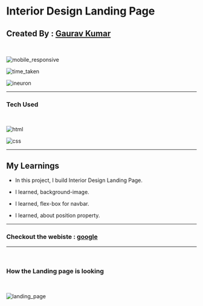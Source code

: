 # Interior Design Landing Page


## Created By : [Gaurav Kumar](https://www.google.com)

</br>

![mobile_responsive](https://img.shields.io/badge/Mobile%20Responsive-No-yellowgreen)

![time_taken](https://img.shields.io/badge/Time%20Taken-5--6%20hours-red)

![ineuron](https://img.shields.io/badge/Ineuron-Javascript%20Full%20Stack%20Web%20Developer%20Bootcamp-orange)

***

### Tech Used
<br>

![html](https://camo.githubusercontent.com/5bcb7cda967deb354d2abb58d21c13144d67ddbb706201f1541de2ffd4e2f46b/68747470733a2f2f696d672e736869656c64732e696f2f62616467652f68746d6c2d3336373041303f7374796c653d666f722d7468652d6261646765266c6f676f3d68746d6c35266c6f676f436f6c6f723d7768697465)

![css](https://camo.githubusercontent.com/e7cb3fc3ebe0810ae2e44dd335f0b12714a39fc6de9d883d213b5cfbfa9a2b02/68747470733a2f2f696d672e736869656c64732e696f2f62616467652f4353532d2532333465613934622e7376673f7374796c653d666f722d7468652d6261646765266c6f676f3d63737333266c6f676f436f6c6f723d7768697465)

***

## My Learnings

- In this project, I build Interior Design Landing Page.

- I learned, background-image.

- I learned, flex-box for navbar.

- I learned, about position property.



***

### Checkout the webiste : [google](https://www.google.com)

***
<br>

### How the Landing page is looking

<br/>

![landing_page](./9.png)